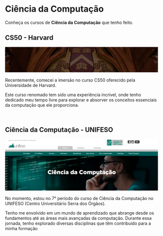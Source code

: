 
# Ciência da Computação
Conheça os cursos de **Ciência da Computação** que tenho feito.

## CS50 - Harvard
[![Curso de Ciência da Computação - Harvard](/img/harvard-banner.jpg)](https://cs50.harvard.edu/x/2025)

Recentemente, comecei a imersão no curso CS50 oferecido pela Universidade de Harvard.

Este curso renomado tem sido uma experiência incrível, onde tenho dedicado meu tempo livre para explorar e absorver os conceitos essenciais da computação que ele proporciona.

<br/>

## Ciência da Computação - UNIFESO
[![Curso de Ciência da Computação - UNIFESO](/img/unifeso-cc.png)](https://www.unifeso.edu.br/cursos/graduacao/ciencia-da-computacao)

No momento, estou no 7° período do curso de Ciência da Computação no UNIFESO (Centro Universitário Serra dos Órgãos).

Tenho me envolvido em um mundo de aprendizado que abrange desde os fundamentos até as áreas mais avançadas da computação. Durante essa jornada, tenho explorado diversas disciplinas que têm contribuído para a minha formação
